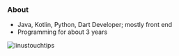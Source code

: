 ### About

- Java, Kotlin, Python, Dart Developer; mostly front end
- Programming for about 3 years

<p> <img src="https://komarev.com/ghpvc/?username=linustouchtips&color=8E64D0" alt="linustouchtips" /> </p>
